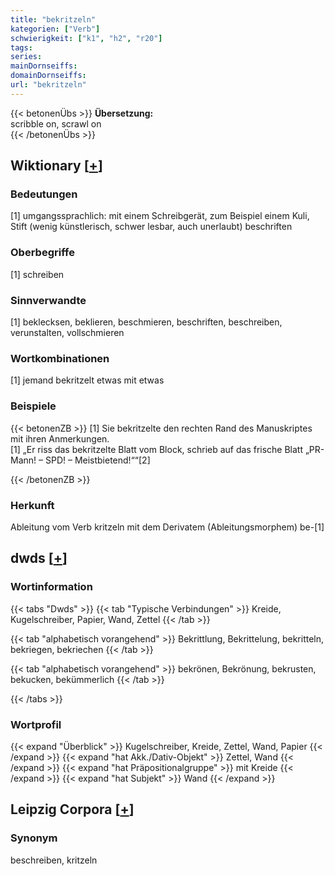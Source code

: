 ```yaml
---
title: "bekritzeln"
kategorien: ["Verb"]
schwierigkeit: ["k1", "h2", "r20"]
tags:
series:
mainDornseiffs:
domainDornseiffs:
url: "bekritzeln"
---
```


{{< betonenÜbs >}}
**Übersetzung:**  
scribble on, scrawl on  
{{< /betonenÜbs >}}

## Wiktionary [[+](https://de.wiktionary.org/wiki/bekritzeln)]

### Bedeutungen
[1] umgangssprachlich: mit einem Schreibgerät, zum Beispiel einem Kuli, Stift (wenig künstlerisch, schwer lesbar, auch unerlaubt) beschriften  

### Oberbegriffe
[1] schreiben  

### Sinnverwandte
[1] beklecksen, beklieren, beschmieren, beschriften, beschreiben, verunstalten, vollschmieren  

### Wortkombinationen
[1] jemand bekritzelt etwas mit etwas  

### Beispiele
{{< betonenZB >}}
[1] Sie bekritzelte den rechten Rand des Manuskriptes mit ihren Anmerkungen.  
[1] „Er riss das bekritzelte Blatt vom Block, schrieb auf das frische Blatt „PR-Mann! – SPD! – Meistbietend!““[2]  

{{< /betonenZB >}}
### Herkunft
Ableitung vom Verb kritzeln mit dem Derivatem (Ableitungsmorphem) be-[1]  



## dwds [[+](https://www.dwds.de/wb/bekritzeln)]

### Wortinformation
{{< tabs "Dwds" >}}
{{< tab "Typische Verbindungen" >}}
Kreide, Kugelschreiber, Papier, Wand, Zettel
{{< /tab >}}

{{< tab "alphabetisch vorangehend" >}}
Bekrittlung, Bekrittelung, bekritteln, bekriegen, bekriechen
{{< /tab >}}

{{< tab "alphabetisch vorangehend" >}}
bekrönen, Bekrönung, bekrusten, bekucken, bekümmerlich
{{< /tab >}}

{{< /tabs >}}

### Wortprofil
{{< expand "Überblick" >}} Kugelschreiber, Kreide, Zettel, Wand, Papier {{< /expand >}}
{{< expand "hat Akk./Dativ-Objekt" >}} Zettel, Wand {{< /expand >}}
{{< expand "hat Präpositionalgruppe" >}} mit Kreide {{< /expand >}}
{{< expand "hat Subjekt" >}} Wand {{< /expand >}}

## Leipzig Corpora [[+](https://corpora.uni-leipzig.de/en/res?word=bekritzeln&corpusId=deu_newscrawl-public_2018)]


### Synonym
beschreiben, kritzeln

